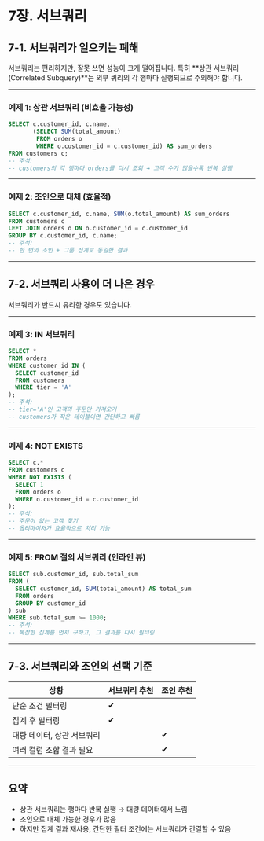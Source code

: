 

# 7장. 서브쿼리

## 7-1. 서브쿼리가 일으키는 폐해

서브쿼리는 편리하지만, 잘못 쓰면 성능이 크게 떨어집니다.
특히 \*\*상관 서브쿼리(Correlated Subquery)\*\*는 외부 쿼리의 각 행마다 실행되므로 주의해야 합니다.

---

### 예제 1: 상관 서브쿼리 (비효율 가능성)

```sql
SELECT c.customer_id, c.name,
       (SELECT SUM(total_amount)
        FROM orders o
        WHERE o.customer_id = c.customer_id) AS sum_orders
FROM customers c;
-- 주석:
-- customers의 각 행마다 orders를 다시 조회 → 고객 수가 많을수록 반복 실행
```

---

### 예제 2: 조인으로 대체 (효율적)

```sql
SELECT c.customer_id, c.name, SUM(o.total_amount) AS sum_orders
FROM customers c
LEFT JOIN orders o ON o.customer_id = c.customer_id
GROUP BY c.customer_id, c.name;
-- 주석:
-- 한 번의 조인 + 그룹 집계로 동일한 결과
```

---

## 7-2. 서브쿼리 사용이 더 나은 경우

서브쿼리가 반드시 유리한 경우도 있습니다.

---

### 예제 3: IN 서브쿼리

```sql
SELECT *
FROM orders
WHERE customer_id IN (
  SELECT customer_id
  FROM customers
  WHERE tier = 'A'
);
-- 주석:
-- tier='A'인 고객의 주문만 가져오기
-- customers가 작은 테이블이면 간단하고 빠름
```

---

### 예제 4: NOT EXISTS

```sql
SELECT c.*
FROM customers c
WHERE NOT EXISTS (
  SELECT 1
  FROM orders o
  WHERE o.customer_id = c.customer_id
);
-- 주석:
-- 주문이 없는 고객 찾기
-- 옵티마이저가 효율적으로 처리 가능
```

---

### 예제 5: FROM 절의 서브쿼리 (인라인 뷰)

```sql
SELECT sub.customer_id, sub.total_sum
FROM (
  SELECT customer_id, SUM(total_amount) AS total_sum
  FROM orders
  GROUP BY customer_id
) sub
WHERE sub.total_sum >= 1000;
-- 주석:
-- 복잡한 집계를 먼저 구하고, 그 결과를 다시 필터링
```

---

## 7-3. 서브쿼리와 조인의 선택 기준

| 상황              | 서브쿼리 추천 | 조인 추천 |
| --------------- | ------- | ----- |
| 단순 조건 필터링       | ✔       |       |
| 집계 후 필터링        | ✔       |       |
| 대량 데이터, 상관 서브쿼리 |         | ✔     |
| 여러 컬럼 조합 결과 필요  |         | ✔     |

---

## 요약

* 상관 서브쿼리는 행마다 반복 실행 → 대량 데이터에서 느림
* 조인으로 대체 가능한 경우가 많음
* 하지만 집계 결과 재사용, 간단한 필터 조건에는 서브쿼리가 간결할 수 있음

